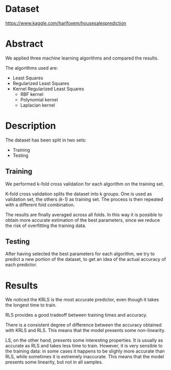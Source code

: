 # Dataset
https://www.kaggle.com/harlfoxem/housesalesprediction

# Abstract
We applied three machine learning algorithms and compared the results.

The algorithms used are:
*  Least Squares
*  Regularized Least Squares
*  Kernel Regularized Least Squares
   *  RBF kernel
   *  Polynomial kernel
   *  Laplacian kernel

# Description
The dataset has been split in two sets:
*  Training
*  Testing

## Training
We performed k-fold cross validation for each algorithm on the training set.

K-fold cross validation splits the dataset into k groups.
One is used as validation set, the others *(k-1)* as training set.
The process is then repeated with a different fold combination.

The results are finally averaged across all folds.
In this way it is possible to obtain more accurate estimation of the best
parameters, since we reduce the risk of overfitting the training data.

## Testing
After having selected the best parameters for each algorithm, we try to predict
a new portion of the dataset, to get an idea of the actual accuracy of each
predictor.

# Results
We noticed the KRLS is the most accurate predictor, even though it takes the
longest time to train.

RLS provides a good tradeoff between training times and accuracy.

There is a consistent degree of difference between the accuracy obtained with
KRLS and RLS.
This means that the model presents some non-linearity.

LS, on the other hand, presents some interesting properties.
It is usually as accurate as RLS and takes less time to train.
However, it is very sensible to the training data: in some cases it happens to
be slighly more accurate than RLS, while sometimes it is extremely inaccurate.
This means that the model presents some linearity, but not in all samples.
